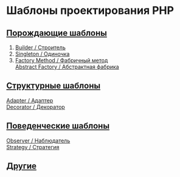 # Шаблоны проектирования PHP

## [Порождающие шаблоны](https://github.com/bad4iz/design_patterns_in_php/tree/master/creational)
  1. [Builder / Строитель](https://github.com/bad4iz/design_patterns_in_php/tree/master/creational/builder.php)   
  2. [Singleton / Одиночка](https://github.com/bad4iz/design_patterns_in_php/tree/master/creational/singleton.php)    
  3. [Factory Method / Фабричный метод](https://github.com/bad4iz/design_patterns_in_php/tree/master/creational/factoryMethod.php)    
  [Abstract Factory / Абстрактная фабрика]()  
  []()   
## [Структурные шаблоны](https://github.com/bad4iz/design_patterns_in_php/tree/master/structural)
  [Adapter / Адаптер]()  
  [Decorator / Декоратор]()  
    
## [Поведенческие шаблоны](https://github.com/bad4iz/design_patterns_in_php/tree/master/behavioral)
  [Observer / Наблюдатель]()  
  [Strategy / Стратегия](https://github.com/bad4iz/design_patterns_in_php/tree/master/behavioral/strategy.php)    
   
## [Другие](https://github.com/bad4iz/design_patterns_in_php/tree/master/also)


